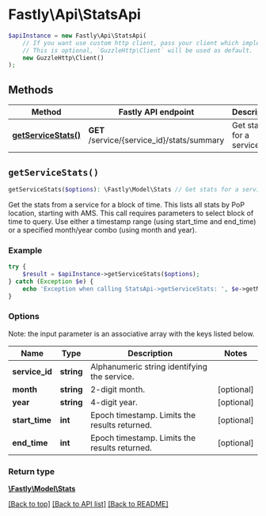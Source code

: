 # Fastly\Api\StatsApi


```php
$apiInstance = new Fastly\Api\StatsApi(
    // If you want use custom http client, pass your client which implements `GuzzleHttp\ClientInterface`.
    // This is optional, `GuzzleHttp\Client` will be used as default.
    new GuzzleHttp\Client()
);
```

## Methods

Method | Fastly API endpoint | Description
------------- | ------------- | -------------
[**getServiceStats()**](StatsApi.md#getServiceStats) | **GET** /service/{service_id}/stats/summary | Get stats for a service


## `getServiceStats()`

```php
getServiceStats($options): \Fastly\Model\Stats // Get stats for a service
```

Get the stats from a service for a block of time. This lists all stats by PoP location, starting with AMS. This call requires parameters to select block of time to query. Use either a timestamp range (using start_time and end_time) or a specified month/year combo (using month and year).

### Example
```php
try {
    $result = $apiInstance->getServiceStats($options);
} catch (Exception $e) {
    echo 'Exception when calling StatsApi->getServiceStats: ', $e->getMessage(), PHP_EOL;
}
```

### Options

Note: the input parameter is an associative array with the keys listed below.

Name | Type | Description  | Notes
------------- | ------------- | ------------- | -------------
**service_id** | **string** | Alphanumeric string identifying the service. |
**month** | **string** | 2-digit month. | [optional]
**year** | **string** | 4-digit year. | [optional]
**start_time** | **int** | Epoch timestamp. Limits the results returned. | [optional]
**end_time** | **int** | Epoch timestamp. Limits the results returned. | [optional]

### Return type

[**\Fastly\Model\Stats**](../Model/Stats.md)

[[Back to top]](#) [[Back to API list]](../../README.md#endpoints)
[[Back to README]](../../README.md)
